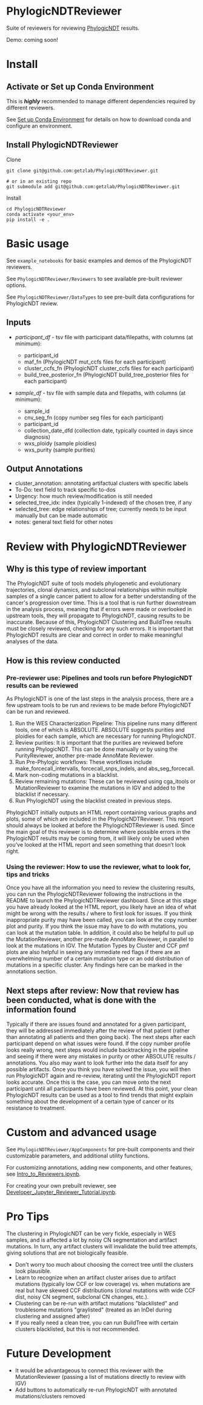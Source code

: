 # PhylogicNDTReviewer

Suite of reviewers for reviewing [PhylogicNDT](https://github.com/broadinstitute/PhylogicNDT) results.

Demo: coming soon!

# Install

## Activate or Set up Conda Environment

This is **_highly_** recommended to manage different dependencies required by different reviewers.

See [Set up Conda Environment](https://github.com/getzlab/JupyterReviewer/blob/master/README.md#set-up-conda-environment) for details on how to download conda and configure an environment.
    
## Install PhylogicNDTReviewer

Clone 
```
git clone git@github.com:getzlab/PhylogicNDTReviewer.git

# or in an existing repo
git submodule add git@github.com:getzlab/PhylogicNDTReviewer.git
```

Install
```
cd PhylogicNDTReviewer
conda activate <your_env>
pip install -e .
```

# Basic usage

See `example_notebooks` for basic examples and demos of the PhylogicNDT reviewers.

See `PhylogicNDTReviewer/Reviewers` to see available pre-built reviewer options.

See `PhylogicNDTReviewer/DataTypes` to see pre-built data configurations for PhylogicNDT review.

## Inputs

- *participant_df* - tsv file with participant data/filepaths, with columns (at minimum): 
  - participant_id
  - maf_fn (PhylogicNDT mut_ccfs files for each participant)
  - cluster_ccfs_fn (PhylogicNDT cluster_ccfs files for each participant)
  - build_tree_posterior_fn (PhylogicNDT build_tree_posterior files for each participant)

- *sample_df* - tsv file with sample data and filepaths, with columns (at minimum): 
  - sample_id
  - cnv_seg_fn (copy number seg files for each participant)
  - participant_id
  - collection_date_dfd (collection date, typically counted in days since diagnosis)
  - wxs_ploidy (sample ploidies)
  - wxs_purity (sample purities)

## Output Annotations
- cluster_annotation: annotating artifactual clusters with specific labels
- To-Do: text field to track specific to-dos
- Urgency: how much review/modification is still needed
- selected_tree_idx: index (typically 1-indexed) of the chosen tree, if any
- selected_tree: edge relationships of tree; currently needs to be input manually but can be made automatic
- notes: general text field for other notes

# Review with PhylogicNDTReviewer

## Why is this type of review important 
The PhylogicNDT suite of tools models phylogenetic and evolutionary trajectories, clonal dynamics, and subclonal relationships within multiple samples of a single cancer patient to allow for a better understanding of the cancer's progression over time. This is a tool that is run further downstream in the analysis process, meaning that if errors were made or overlooked in upstream tools, they will propagate to PhylogicNDT, causing results to be inaccurate. Because of this, PhylogicNDT Clustering and BuildTree results must be closely reviewed, checking for any such errors. It is important that PhylogicNDT results are clear and correct in order to make meaningful analyses of the data. 

## How is this review conducted 

### Pre-reviewer use: Pipelines and tools run before PhylogicNDT results can be reviewed
As PhylogicNDT is one of the last steps in the analysis process, there are a few upstream tools to be run and reviews to be made before PhylogicNDT can be run and reviewed. 
1. Run the WES Characterization Pipeline: This pipeline runs many different tools, one of which is ABSOLUTE. ABSOLUTE suggests purities and ploidies for each sample, which are necessary for running PhylogicNDT. 
2. Review purities: It is important that the purities are reviewed before running PhylogicNDT. This can be done manually or by using the PurityReviewer, another pre-made AnnoMate Reviewer. 
3. Run Pre-Phylogic workflows: These workflows include make_forcecall_intervalls, forcecall_snps_indels, and abs_seg_forcecall.
4. Mark non-coding mutations in a blacklist.
5. Review remaining mutations: These can be reviewed using cga_itools or MutationReviewer to examine the mutations in IGV and added to the blacklist if necessary. 
6. Run PhylogicNDT using the blacklist created in previous steps. 

PhylogicNDT initially outputs an HTML report containing various graphs and plots, some of which are included in the PhylogicNDTReviewer. This report should always be looked at before the PhylogicNDTReviewer is used. Since the main goal of this reviewer is to determine where possible errors in the PhylogicNDT results may be coming from, it will likely only be used when you’ve looked at the HTML report and seen something that doesn’t look right. 

### Using the reviewer: How to use the reviewer, what to look for, tips and tricks
Once you have all the information you need to review the clustering results, you can run the PhylogicNDTReviewer following the instructions in the README to launch the PhylogicNDTReviewer dashboard. Since at this stage you have already looked at the HTML report, you likely have an idea of what might be wrong with the results / where to first look for issues. If you think inappropriate purity may have been called, you can look at the copy number plot and purity. If you think the issue may have to do with mutations, you can look at the mutation table. In addition, it could also be helpful to pull up the MutationReviewer, another pre-made AnnoMate Reviewer, in parallel to look at the mutations in IGV. The Mutation Types by Cluster and CCF pmf plots are also helpful in seeing any immediate red flags if there are an overwhelming number of a certain mutation type or an odd distribution of mutations in a specific cluster. Any findings here can be marked in the annotations section. 

## Next steps after review: Now that review has been conducted, what is done with the information found 
Typically if there are issues found and annotated for a given participant, they will be addressed immediately after the review of that patient (rather than annotating all patients and then going back). The next steps after each participant depend on what issues were found. If the copy number profile looks really wrong, next steps would include backtracking in the pipeline and seeing if there were any mistakes in purity or other ABSOLUTE results / annotations. You also may want to look further into the data itself for any possible artifacts. Once you think you have solved the issue, you will then run PhylogicNDT again and re-review, iterating until the PhylogicNDT report looks accurate. Once this is the case, you can move onto the next participant until all participants have been reviewed. At this point, your clean PhylogicNDT results can be used as a tool to find trends that might explain something about the development of a certain type of cancer or its resistance to treatment.  

# Custom and advanced usage

See `PhylogicNDTReviewer/AppComponents` for pre-built components and their customizable parameters, and additional utility functions. 

For customizing annotations, adding new components, and other features, see [Intro_to_Reviewers.ipynb](https://github.com/getzlab/JupyterReviewer/blob/master/example_notebooks/Intro_to_Reviewers.ipynb).

For creating your own prebuilt reviewer, see [Developer_Jupyter_Reviewer_Tutorial.ipynb](https://github.com/getzlab/JupyterReviewer/blob/master/example_notebooks/Developer_Jupyter_Reviewer_Tutorial.ipynb).

# Pro Tips
The clustering in PhylogicNDT can be very fickle, especially in WES samples, and is affected a lot by noisy CN segmentation and artifact mutations. In turn, any artifact clusters will invalidate the build tree attempts, giving solutions that are not biologically feasible. 
- Don't worry too much about choosing the correct tree until the clusters look plausible. 
- Learn to recognize when an artifact cluster arises due to artifact mutations (typically low CCF or low coverage) vs. when mutations are real but have skewed CCF distributions (clonal mutations with wide CCF dist, noisy CN segment, subclonal CN changes, etc.).
- Clustering can be re-run with artifact mutations "blacklisted" and troublesome mutations "graylisted" (treated as an InDel during clustering and assigned after)
- If you really need a clean tree, you can run BuildTree with certain clusters blacklisted, but this is not recommended.

# Future Development
- It would be advantageous to connect this reviewer with the MutationReviewer (passing a list of mutations directly to review with IGV)
- Add buttons to automatically re-run PhylogicNDT with annotated mutations/clusters removed
